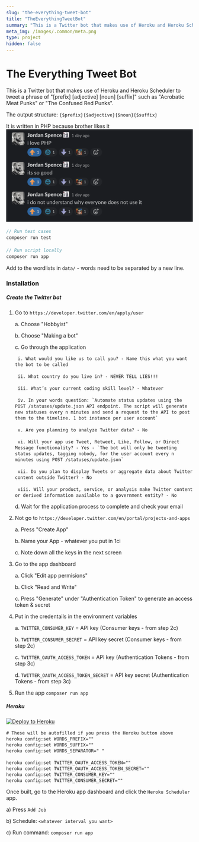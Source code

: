 ```yaml
---
slug: "the-everything-tweet-bot"
title: "TheEverythingTweetBot"
summary: "This is a Twitter bot that makes use of Heroku and Heroku Scheduler to tweet"
meta_img: /images/.common/meta.png
type: project
hidden: false
---
```


# The Everything Tweet Bot

This is a Twitter bot that makes use of Heroku and Heroku Scheduler to tweet a phrase of "[prefix] [adjective] [noun] [suffix]" such as "Acrobatic Meat Punks" or "The Confused Red Punks".

The output structure: `{$prefix}{$adjective}{$noun}{$suffix}`

It is written in PHP because brother likes it
![images/the-everything-tweet-bot/jordan.png](images/the-everything-tweet-bot/jordan.png)

```php
// Run test cases
composer run test

// Run script locally
composer run app
```

Add to the wordlists in `data/` - words need to be separated by a new line.

### Installation

##### Create the Twitter bot

1. Go to `https://developer.twitter.com/en/apply/user`

    a. Choose "Hobbyist"

    b. Choose "Making a bot"
    
    c. Go through the application

        i. What would you like us to call you? - Name this what you want the bot to be called

        ii. What country do you live in? - NEVER TELL LIES!!!

        iii. What’s your current coding skill level? - Whatever

        iv. In your words question: `Automate status updates using the POST /statuses/update.json API endpoint. The script will generate new statuses every n minutes and send a request to the API to post them to the timeline. 1 bot instance per user account`

        v. Are you planning to analyze Twitter data? - No

        vi. Will your app use Tweet, Retweet, Like, Follow, or Direct Message functionality? - Yes - `The bot will only be tweeting status updates, tagging nobody, for the user account every n minutes using POST /statuses/update.json`

        vii. Do you plan to display Tweets or aggregate data about Twitter content outside Twitter? - No

        viii. Will your product, service, or analysis make Twitter content or derived information available to a government entity? - No

    d. Wait for the application process to complete and check your email

2. Not go to `https://developer.twitter.com/en/portal/projects-and-apps`

    a. Press "Create App"

    b. Name your App - whatever you put in 1ci

    c. Note down all the keys in the next screen

3. Go to the app dashboard

    a. Click "Edit app permisions"

    b. Click "Read and Write"

    c. Press "Generate" under "Authentication Token" to generate an access token & secret

4. Put in the credentails in the environment variables

    a. `TWITTER_CONSUMER_KEY` = API key (Consumer keys - from step 2c)

    b. `TWITTER_CONSUMER_SECRET` =  API key secret (Consumer keys - from step 2c)

    c. `TWITTER_OAUTH_ACCESS_TOKEN` = API key (Authentication Tokens - from step 3c)

    d. `TWITTER_OAUTH_ACCESS_TOKEN_SECRET` = API key secret (Authentication Tokens - from step 3c)

5. Run the app `composer run app`

##### Heroku

[![Deploy to Heroku](https://www.herokucdn.com/deploy/button.svg)](https://dashboard.heroku.com/new?template=https%3A%2F%2Fgithub.com%2F409H%2FTheEverthingTweetBot)

```
# These will be autofilled if you press the Heroku button above
heroku config:set WORDS_PREFIX=""
heroku config:set WORDS_SUFFIX=""
heroku config:set WORDS_SEPARATOR=" "

heroku config:set TWITTER_OAUTH_ACCESS_TOKEN=""
heroku config:set TWITTER_OAUTH_ACCESS_TOKEN_SECRET=""
heroku config:set TWITTER_CONSUMER_KEY=""
heroku config:set TWITTER_CONSUMER_SECRET=""
```

Once built, go to the Heroku app dashboard and click the `Heroku Scheduler` app.

a) Press `Add Job`

b) Schedule: `<whatever interval you want>`

c) Run command: `composer run app`